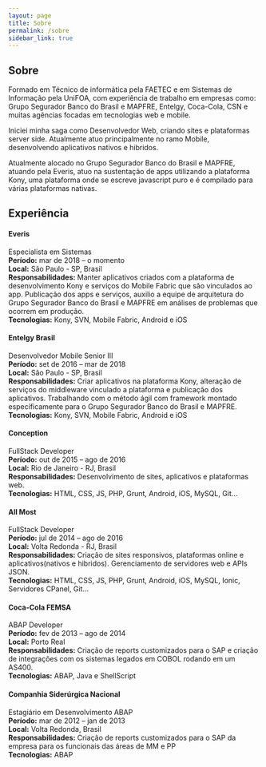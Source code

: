 ```yaml
---
layout: page
title: Sobre
permalink: /sobre
sidebar_link: true
---
```

## Sobre

Formado em Técnico de informática pela FAETEC e em Sistemas de Informação pela UniFOA, com experiência de trabalho em empresas como: Grupo Segurador Banco do Brasil e MAPFRE, Entelgy, Coca-Cola, CSN e muitas agências focadas em tecnologias web e mobile.

Iniciei minha saga como Desenvolvedor Web, criando sites e plataformas server side. Atualmente atuo principalmente no ramo Mobile, desenvolvendo aplicativos nativos e hibridos.

Atualmente alocado no Grupo Segurador Banco do Brasil e MAPFRE, atuando pela Everis, atuo na sustentação de apps utilizando a plataforma Kony, uma plataforma onde se escreve javascript puro e é compilado para várias plataformas nativas.

## Experiência

#### Everis
Especialista em Sistemas
<br/>__Período:__ mar de 2018 – o momento
<br/>__Local:__ São Paulo - SP, Brasil
<br/>__Responsabilidades:__ 
Manter aplicativos criados com a plataforma de desenvolvimento Kony e serviços do Mobile Fabric que são vinculados ao app. Publicação dos apps e serviços, auxilio a equipe de arquitetura do Grupo Segurador Banco do Brasil e MAPFRE em análises de problemas que ocorrem em produção. 
<br/>__Tecnologias:__ Kony, SVN, Mobile Fabric, Android e iOS

#### Entelgy Brasil
Desenvolvedor Mobile Senior III
<br/>__Período:__ set de 2016 – mar de 2018
<br/>__Local:__ São Paulo - SP, Brasil
<br/>__Responsabilidades:__ Criar aplicativos na plataforma Kony, alteração de serviços do middleware vinculado a plataforma e publicação dos aplicativos. Trabalhando com o método ágil com framework montado específicamente para o Grupo Segurador Banco do Brasil e MAPFRE.
<br/>__Tecnologias:__ Kony, SVN, Mobile Fabric, Android e iOS

#### Conception
FullStack Developer
<br/>__Período:__ out de 2015 – ago de 2016
<br/>__Local:__ Rio de Janeiro - RJ, Brasil
<br/>__Responsabilidades:__ Desenvolvimento de sites, aplicativos e plataformas web. 
<br/>__Tecnologias:__ HTML, CSS, JS, PHP, Grunt, Android, iOS, MySQL, Git...


#### All Most
FullStack Developer
<br/>__Período:__ jul de 2014 – ago de 2016
<br/>__Local:__ Volta Redonda - RJ, Brasil
<br/>__Responsabilidades:__ Criação de sites responsivos, plataformas online e aplicativos(nativos e hibridos). Gerenciamento de servidores web e APIs JSON.
<br/>__Tecnologias:__ HTML, CSS, JS, PHP, Grunt, Android, iOS, MySQL, Ionic, Servidores CPanel, Git...


#### Coca-Cola FEMSA
ABAP Developer
<br/>__Período:__ fev de 2013 – ago de 2014
<br/>__Local:__ Porto Real
<br/>__Responsabilidades:__ Criação de reports customizados para o SAP e criação de integrações com os sistemas legados em COBOL rodando em um AS400. 
<br/>__Tecnologias:__ ABAP, Java e ShellScript


#### Companhia Siderúrgica Nacional
Estagiário em Desenvolvimento ABAP
<br/>__Período:__ mar de 2012 – jan de 2013
<br/>__Local:__ Volta Redonda, Brasil
<br/>__Responsabilidades:__ Criação de reports customizados para o SAP da empresa para os funcionais das áreas de MM e PP
<br/>__Tecnologias:__ ABAP